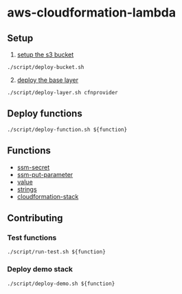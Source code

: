 # aws-cloudformation-lambda

## Setup
1. [setup the s3 bucket](/setup)
```
./script/deploy-bucket.sh
```
2. [deploy the base layer](/layer/cfnprovider)
```
./script/deploy-layer.sh cfnprovider
```

## Deploy functions
```
./script/deploy-function.sh ${function}
```

## Functions
- [ssm-secret](/function/ssm-secret)
- [ssm-put-parameter](/function/ssm-put-parameter)
- [value](/function/value)
- [strings](/function/strings)
- [cloudformation-stack](/function/cloudformation-stack)


## Contributing
### Test functions
```
./script/run-test.sh ${function}
```
### Deploy demo stack
```
./script/deploy-demo.sh ${function}
```
